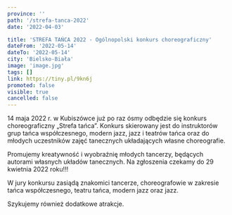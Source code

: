 ```yaml
---
province: ''
path: '/strefa-tanca-2022'
date: '2022-04-03'

title: 'STREFA TAŃCA 2022 - Ogólnopolski konkurs choreograficzny'
dateFrom: '2022-05-14'
dateTo: '2022-05-14'
city: 'Bielsko-Biała'
image: 'image.jpg'
tags: []
link: https://tiny.pl/9kn6j
promoted: false
visible: true
cancelled: false
---
```

14 maja 2022 r. w Kubiszówce już po raz ósmy odbędzie się konkurs choreograficzny „Strefa tańca”. Konkurs skierowany jest do instruktorów grup tańca współczesnego, modern jazz, jazz i teatrów tańca oraz do młodych uczestników zajęć tanecznych układających własne choreografie.

Promujemy kreatywność i wyobraźnię młodych tancerzy, będących autorami własnych układów tanecznych. Na zgłoszenia czekamy do 29 kwietnia 2022 roku!!!

W jury konkursu zasiądą znakomici tancerze, choreografowie w zakresie tańca współczesnego, teatru tańca, modern jazz oraz jazz.

Szykujemy również dodatkowe atrakcje.
